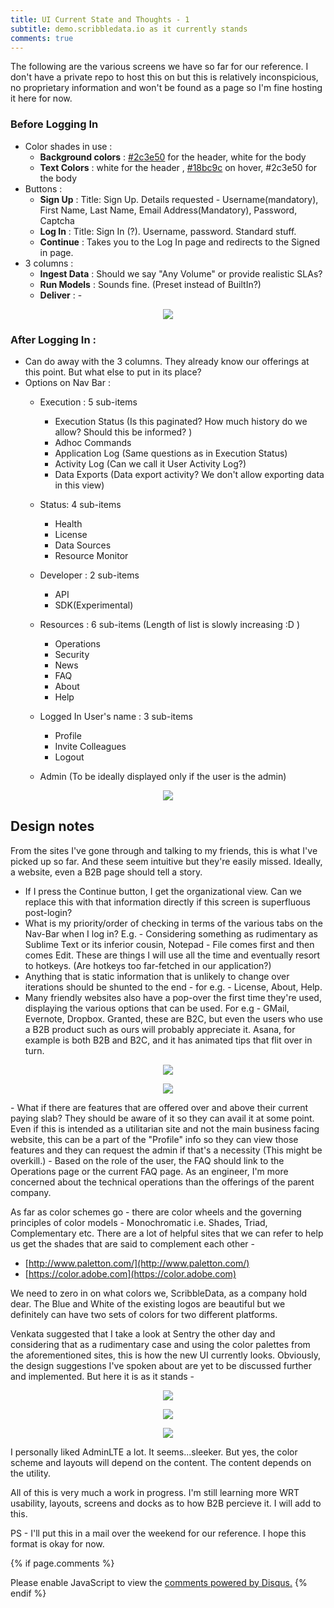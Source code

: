 ```yaml
---
title: UI Current State and Thoughts - 1
subtitle: demo.scribbledata.io as it currently stands
comments: true
---
```


<p>The following are the various screens we have so far for our reference. I don't have a private repo to host this on but this is relatively inconspicious, no proprietary information and won't be found as a page so I'm fine hosting it here for now. </p>


### Before Logging In 
- Color shades in use  : 
	- <b>Background colors</b> : [#2c3e50](https://www.google.com/search?client=ubuntu&channel=fs&q=%232c3e50&ie=utf-8&oe=utf-8) for the header, white for the body
	- <b>Text Colors</b> : white for the header , [#18bc9c](https://www.google.com/search?client=ubuntu&hs=JV0&channel=fs&ei=LCUYW-KrNIvPvgSN_KjQBA&q=%2318bc9c&oq=%2318bc9c&gs_l=psy-ab.3..0j0i30k1l2.73197.73197.0.73938.1.1.0.0.0.0.83.83.1.1.0....0...1c..64.psy-ab..0.1.82....0.V0ZcwB75A2E) on hover, #2c3e50 for the body
- Buttons : 
	- <b>Sign Up</b> : Title: Sign Up. Details requested - Username(mandatory), First Name, Last Name, Email Address(Mandatory), Password, Captcha
	- <b>Log In</b> : Title: Sign In (?). Username, password. Standard stuff.
	- <b>Continue</b> : Takes you to the Log In page and redirects to the Signed in page.
- 3 columns : 
	- <b>Ingest Data</b> :  Should we say "Any Volume" or provide realistic SLAs?
	- <b>Run Models</b> : Sounds fine. (Preset instead of BuiltIn?)
	- <b>Deliver</b> : - 

<p align="center">
<img src="../../img/scribble/1.png"></p>

### After Logging In :

- Can do away with the 3 columns. They already know our offerings at this point. But what else to put in its place? 
- Options on Nav Bar :
	- Execution : 5 sub-items
		- Execution Status (Is this paginated? How much history do we allow? Should this be informed? )
		- Adhoc Commands
		- Application Log (Same questions as in Execution Status)
		- Activity Log (Can we call it User Activity Log?)
		- Data Exports (Data export activity? We don't allow exporting data in this view)

	- Status: 4 sub-items
		- Health
		- License
		- Data Sources
		- Resource Monitor

	- Developer : 2 sub-items
		- API
		- SDK(Experimental)

	- Resources : 6 sub-items (Length of list is slowly increasing :D )
		- Operations
		- Security
		- News
		- FAQ
		- About
		- Help

	- Logged In User's name : 3 sub-items
		- Profile
		- Invite Colleagues
		- Logout

	- Admin (To be ideally displayed only if the user is the admin)

<p align="center">
<img src="../../img/scribble/2.png"></p>

## Design notes

From the sites I've gone through and talking to my friends, this is what I've picked up so far. And these seem intuitive but they're easily missed.
Ideally, a website, even a B2B page should tell a story. 

- If I press the Continue button, I get the organizational view. Can we replace this with that information directly if this screen is superfluous post-login? 
- What is my priority/order of checking in terms of the various tabs on the Nav-Bar when I log in?
E.g. - Considering something as rudimentary as Sublime Text or its inferior cousin, Notepad - File comes first and then comes Edit. These are things I will use all the time and eventually resort to hotkeys. (Are hotkeys too far-fetched in our application?)
- Anything that is static information that is unlikely to change over iterations should be shunted to the end - for e.g. - License, About, Help.
- Many friendly websites also have a pop-over the first time they're used, displaying the various options that can be used. For e.g - GMail, Evernote, Dropbox. Granted, these are B2C, but even the users who use a B2B product such as ours will probably appreciate it. 
Asana, for example is both B2B and B2C, and it has animated tips that flit over in turn.
<p align="center">
<img src="../../img/scribble/6.png"></p>
<p align="center">
<img src="../../img/scribble/7.png"></p>
- What if there are features that are offered over and above their current paying slab? They should be aware of it so they can avail it at some point. Even if this is intended as a utilitarian site and not the main business facing website, this can be a part of the "Profile" info so they can view those features and they can request the admin if that's a necessity (This might be overkill.)
- Based on the role of the user, the FAQ should link to the Operations page or the current FAQ page. As an engineer, I'm more concerned about the technical operations than the offerings of the parent company. 

As far as color schemes go - there are color wheels and the governing principles of color models - Monochromatic i.e. Shades, Triad, Complementary etc. There are a lot of helpful sites that we can refer to help us get the shades that are said to complement each other - 
- [http://www.paletton.com/](http://www.paletton.com/)
- [https://color.adobe.com](https://color.adobe.com)

We need to zero in on what colors we, ScribbleData, as a company hold dear. The Blue and White of the existing logos are beautiful but we definitely can have two sets of colors for two different platforms. 

Venkata suggested that I take a look at Sentry the other day and considering that as a rudimentary case and using the color palettes from the aforementioned sites, this is how the new UI currently looks. Obviously, the design suggestions I've spoken about are yet to be discussed further and implemented. 
But here it is as it stands - 


<p align="center">
<img src="../../img/scribble/3.png"></p>

<p align="center">
<img src="../../img/scribble/4.png"></p>

<p align="center">
<img src="../../img/scribble/5.png"></p>

I personally liked AdminLTE a lot. It seems...sleeker. But yes, the color scheme and layouts will depend on the content. The content depends on the utility. 


All of this is very much a work in progress. I'm still learning more WRT usability, layouts, screens and docks as to how B2B percieve it. I will add to this. 

PS - I'll put this in a mail over the weekend for our reference. I hope this format is okay for now.

{% if page.comments %}
<div id="disqus_thread"></div>
<script>

/**
*  RECOMMENDED CONFIGURATION VARIABLES: EDIT AND UNCOMMENT THE SECTION BELOW TO INSERT DYNAMIC VALUES FROM YOUR PLATFORM OR CMS.
*  LEARN WHY DEFINING THESE VARIABLES IS IMPORTANT: https://disqus.com/admin/universalcode/#configuration-variables*/
/*
var disqus_config = function () {
this.page.url = abhiramr.github.io/scribble/01_UI_Observations_1;  // Replace PAGE_URL with your page's canonical URL variable
this.page.identifier = scribble/01_UI_Observations_1; // Replace PAGE_IDENTIFIER with your page's unique identifier variable
};
*/
(function() { // DON'T EDIT BELOW THIS LINE
var d = document, s = d.createElement('script');
s.src = 'https://abhiramr.disqus.com/embed.js';
s.setAttribute('data-timestamp', +new Date());
(d.head || d.body).appendChild(s);
})();
</script>
<noscript>Please enable JavaScript to view the <a href="https://disqus.com/?ref_noscript">comments powered by Disqus.</a></noscript>
{% endif %}
